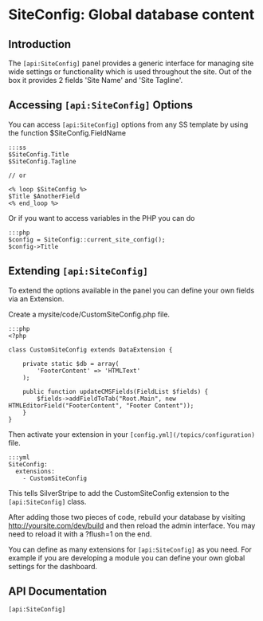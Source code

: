 # SiteConfig: Global database content

## Introduction

The `[api:SiteConfig]` panel provides a generic interface for managing site wide settings or
functionality which is used throughout the site. Out of the box it provides 2 fields 'Site Name' and 'Site Tagline'.

## Accessing `[api:SiteConfig]` Options

You can access `[api:SiteConfig]` options from any SS template by using the function $SiteConfig.FieldName

	:::ss
	$SiteConfig.Title 
	$SiteConfig.Tagline
	
	// or 
	
	<% loop $SiteConfig %>
	$Title $AnotherField
	<% end_loop %>


Or if you want to access variables in the PHP you can do

	:::php
	$config = SiteConfig::current_site_config(); 
	$config->Title


## Extending `[api:SiteConfig]`

To extend the options available in the panel you can define your own fields via an Extension.

Create a mysite/code/CustomSiteConfig.php file.

	:::php
	<?php
	
	class CustomSiteConfig extends DataExtension {
		
		private static $db = array(
			'FooterContent' => 'HTMLText'
		);
	
		public function updateCMSFields(FieldList $fields) {
			$fields->addFieldToTab("Root.Main", new HTMLEditorField("FooterContent", "Footer Content"));
		}
	}


Then activate your extension in your `[config.yml](/topics/configuration)` file.

	:::yml
	SiteConfig:
	  extensions:
	    - CustomSiteConfig


This tells SilverStripe to add the CustomSiteConfig extension to the `[api:SiteConfig]` class. 

After adding those two pieces of code, rebuild your database by visiting http://yoursite.com/dev/build and then reload
the admin interface. You may need to reload it with a ?flush=1 on the end.

You can define as many extensions for `[api:SiteConfig]` as you need. For example if you are developing a module you can define
your own global settings for the dashboard.

## API Documentation
`[api:SiteConfig]`